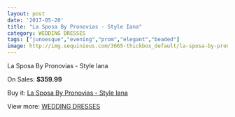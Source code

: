 ```yaml
---
layout: post
date: '2017-05-20'
title: "La Sposa By Pronovias - Style Iana"
category: WEDDING DRESSES
tags: ["junoesque","evening","prom","elegant","beaded"]
image: http://img.sequinious.com/3665-thickbox_default/la-sposa-by-pronovias-style-iana.jpg
---
```

La Sposa By Pronovias - Style Iana

On Sales: **$359.99**
<a href="https://www.sequinious.com/wedding-dresses/1501-la-sposa-by-pronovias-style-iana.html"><amp-img layout="responsive" width="600" height="600" src="//img.sequinious.com/3665-thickbox_default/la-sposa-by-pronovias-style-iana.jpg" alt="La Sposa By Pronovias - Style Iana 0" /></a>
<a href="https://www.sequinious.com/wedding-dresses/1501-la-sposa-by-pronovias-style-iana.html"><amp-img layout="responsive" width="600" height="600" src="//img.sequinious.com/3667-thickbox_default/la-sposa-by-pronovias-style-iana.jpg" alt="La Sposa By Pronovias - Style Iana 1" /></a>
<a href="https://www.sequinious.com/wedding-dresses/1501-la-sposa-by-pronovias-style-iana.html"><amp-img layout="responsive" width="600" height="600" src="//img.sequinious.com/3666-thickbox_default/la-sposa-by-pronovias-style-iana.jpg" alt="La Sposa By Pronovias - Style Iana 2" /></a>

Buy it: [La Sposa By Pronovias - Style Iana](https://www.sequinious.com/wedding-dresses/1501-la-sposa-by-pronovias-style-iana.html "La Sposa By Pronovias - Style Iana")

View more: [WEDDING DRESSES](https://www.sequinious.com/2-wedding-dresses "WEDDING DRESSES")